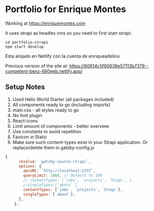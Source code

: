 # Portfolio for Enrique Montes

Working at https://enriquemontes.com

It uses strapi as headles cms so you need to first start strapi:

```
cd portfolio-strapi
npm start develop
```

Esta alojado en Netlify con la cuenta de enriqueadelino

Previous version of the site at:
https://60614c5f60636e57113b7379--competent-benz-660eeb.netlify.app/

## Setup Notes

1. Used Hello World Starter (all packages included)
2. All components ready to go (including imports)
3. main.css - all styles ready to go
4. No font plugin
5. React-icons
6. Limit amount of components - better overview
7. Use constants to avoid repetition
8. Favicon in Static
9. Make sure such content-types exist in your Strapi application. Or replace/delete them in gatsby-config.js

```javascript
{
      resolve: `gatsby-source-strapi`,
      options: {
        apiURL: `http://localhost:1337`,
        queryLimit: 1000, // Default to 100
        // contentTypes: [`jobs`, `projects`, `blogs`, ],
        //singleTypes:[`about` ]
        contentTypes: [`jobs`, `projects`, `blogs`],
        singleTypes: [`about`],
      },
    },
```
